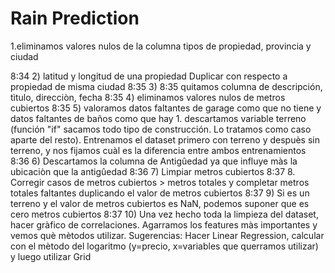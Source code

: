 # Rain Prediction

1.eliminamos valores nulos de la columna tipos de propiedad, provincia y ciudad





8:34
2) latitud y longitud de una propiedad Duplicar con respecto a propiedad de misma ciudad
8:35
3)
8:35
quitamos columna de descripción, tìtulo, direcciòn, fecha
8:35
4) eliminamos valores nulos de metros cubiertos
8:35
5) valoramos datos faltantes de garage como que no tiene y datos faltantes de baños como que hay 1. descartamos variable terreno (función "if" sacamos todo tipo de construcción. Lo tratamos como caso aparte del resto). Entrenamos el dataset primero con terreno y despuès sin terreno, y nos fijamos cuàl es la diferencia entre ambos entrenamientos
8:36
6) Descartamos la columna de Antigûedad ya que influye màs la ubicaciòn que la antigûedad
8:36
7) Limpiar metros cubiertos
8:37
8. Corregir casos de metros cubiertos > metros totales y completar metros totales faltantes duplicando el valor de metros cubiertos
8:37
9) Si es un terreno y el valor de metros cubiertos es NaN, podemos suponer que es cero metros cubiertos
8:37
10) Una vez hecho toda la limpieza del dataset, hacer gràfico de correlaciones. Agarramos los features màs importantes y vemos què mètodos
utilizar. Sugerencias: Hacer Linear Regression, calcular con el mètodo del logaritmo (y=precio, x=variables que querramos utilizar) y
luego utilizar Grid
